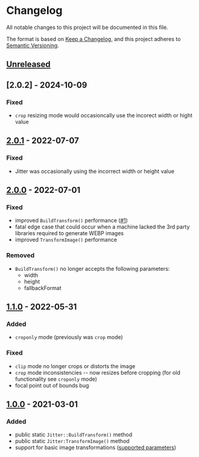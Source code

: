 # Changelog
All notable changes to this project will be documented in this file.

The format is based on [Keep a Changelog](https://keepachangelog.com/en/1.0.0/),
and this project adheres to [Semantic Versioning](https://semver.org/spec/v2.0.0.html).

## [Unreleased]

## [2.0.2] - 2024-10-09

### Fixed

- `crop` resizing mode would occasioncally use the incorect width or hight value

## [2.0.1] - 2022-07-07

### Fixed

- Jitter was occasionally using the incorrect width or height value

## [2.0.0] - 2022-07-01

### Fixed

- improved `BuildTransform()` performance ([#1](https://github.com/codewithkyle/jitter/issues/1))
- fatal edge case that could occur when a machine lacked the 3rd party libraries required to generate WEBP images
- improved `TransformImage()` performance

### Removed

- `BuildTransform()` no longer accepts the following parameters:
    - width
    - height
    - fallbackFormat

## [1.1.0] - 2022-05-31

### Added

- `croponly` mode (previously was `crop` mode)

### Fixed

- `clip` mode no longer crops or distorts the image
- `crop` mode inconsistencies -- now resizes before cropping (for old functionality see `croponly` mode)
- focal point out of bounds bug

## [1.0.0] - 2021-03-01

### Added

- public static `Jitter::BuildTransform()` method
- public static `Jitter:TransformImage()` method
- support for basic image transformations ([supported parameters](https://github.com/codewithkyle/jitter/tree/d75b3a1cc94ac018fb6b6b614e6580885331c793#using-jitter))

[Unreleased]: https://github.com/codewithkyle/jitter/compare/v2.0.1...HEAD
[2.0.1]: https://github.com/codewithkyle/jitter/releases/tag/v2.0.1
[2.0.0]: https://github.com/codewithkyle/jitter/releases/tag/v2.0.0
[1.1.0]: https://github.com/codewithkyle/jitter/releases/tag/v1.1.0
[1.0.0]: https://github.com/codewithkyle/jitter/releases/tag/v1.0.0
